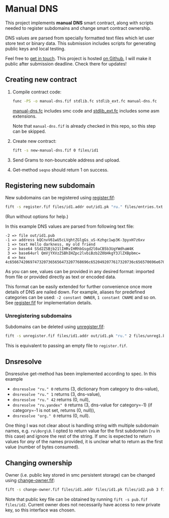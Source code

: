 # Manual DNS

This project implements **manual DNS** smart contract, along with scripts needed to register subdomains and change smart contract ownership. 

DNS values are parsed from specially formatted text files which let user store text or binary data. This submission includes scripts for generating public keys and local testing.

Feel free to [get in touch](https://t.me/nikstar). This project is hosted [on Github](https://github.com/nikstar/ton-dns), I will make it public after submission deadline. Check there for updates!

## Creating new contract

1. Compile contract code:
    
    ```bash
    func -PS -o manual-dns.fif stdlib.fc stdlib_ext.fc manual-dns.fc
    ```

    [manual-dns.fc](manual-dns.fc) includes smc code and [stdlib_ext.fc](stdlib_ext.fc) includes some asm extensions.

    Note that `manual-dns.fif` is already checked in this repo, so this step can be skipped.

2. Create new contract:

    ```bash
    fift -s new-manual-dns.fif 0 files/id1
    ```

3. Send Grams to non-bouncable address and upload.

4. Get-method `seqno` should return 1 on success.

## Registering new subdomain

New subdomains can be registered using [register.fif](register.fif):

```bash
fift -s register.fif files/id1.addr out/id1.pk "ru." files/entries.txt 1 files/reg1.boc
```

(Run without options for help.)

In this example DNS values are parsed from following text file:

```
-2 => file out/id1.pub
-1 => address kQCnvV61wU5cLVghtZGlgGs_uS-Kzhgc1wp3K-3pyxH7z6xv
 1 => text Hello darkness, my old friend
 2 => base64 SSd2ZSBjb21lIHRvIHRhbGsgd2l0aCB5b3UgYWdhaW4K
 3 => base64url QmVjYXVzZSBhIHZpc2lvbiBzb2Z0bHkgY3JlZXBpbmc=
 4 => hex 4c65667420697473207365656473207768696c6520492077617320736c656570696e670a
```

As you can see, values can be provided in any desired format: imported from file or provided directly as text or encoded data.

This format can be easily extended for further convenience once more details of DNS are nailed down. For example, aliases for predefined categories can be used: `-2 constant OWNER`, `1 constant CNAME` and so on. See [register.fif](register.fif) for implementation details.

### Unregistering subdomains

Subdomains can be deleted using [unregister.fif](unregister.fif):

```bash
fift -s unregister.fif files/id1.addr out/id1.pk "ru." 2 files/unreg1.boc
```

This is equivalent to passing an empty file to `register.fif`.

## Dnsresolve

Dnsresolve get-method has been implemented according to spec. In this example

- `dnsresolve "ru." 0` returns (3, dictionary from category to dns-value),
- `dnsresolve "ru." 1` returns (3, dns-value),
- `dnsresolve "ru." 42` returns (0, null),
- `dnsresolve "ru.yandex" 0` returns (3, dns-value for category=-1) (if category=-1 is not set, returns (0, null)),
- `dnsresolve "org." 0` returns (0, null).

One thing I was not clear about is handling string with multiple subdomain names, e.g. `ru\0org\0`. I opted to return value for the first subdomain (`ru` in this case) and ignore the rest of the string. If smc is expected to return values for *any* of the names provided, it is unclear what to return as the first value (number of bytes consumed).

## Changing ownership

Owner (i.e. public key stored in smc persistent storage) can be changed using [change-owner.fif](change-owner.fif):

```bash
fift -s change-owner.fif files/id1.addr files/id1.pk files/id2.pub 3 files/change12.boc
```

Note that public key file can be obtained by running `fift -s pub.fif files/id2`. Current owner does not necessarily have access to new private key, so this interface was chosen.
